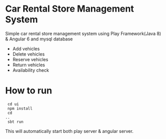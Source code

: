 # Car Rental Store Management System
Simple car rental store management system using Play Framework(Java 8) &amp; Angular 6 and mysql database

* Add vehicles
* Delete vehicles
* Reserve vehicles
* Return vehicles
* Availability check

# How to run
<code> cd ui</code><br />
<code> npm install</code><br />
<code> cd ..</code><br />
<code> sbt run</code>

This will automatically start both play server & angular server.
